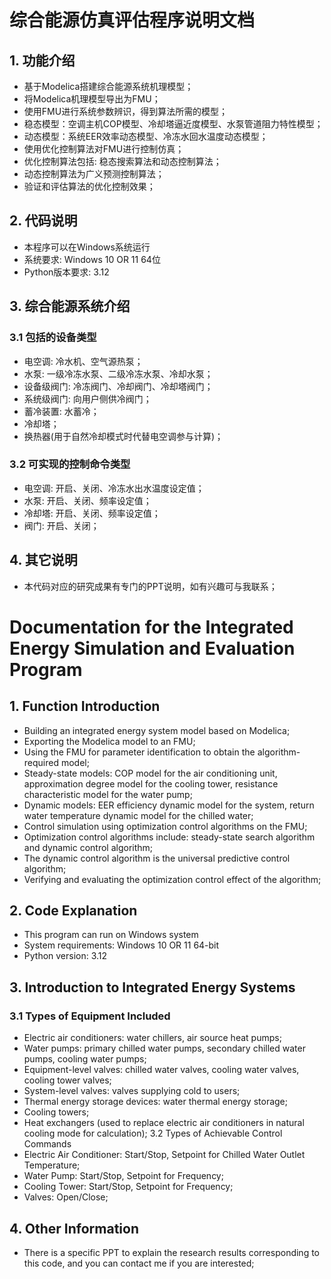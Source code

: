 # 综合能源仿真评估程序说明文档
## 1. 功能介绍
- 基于Modelica搭建综合能源系统机理模型；
- 将Modelica机理模型导出为FMU；
- 使用FMU进行系统参数辨识，得到算法所需的模型；
- 稳态模型：空调主机COP模型、冷却塔逼近度模型、水泵管道阻力特性模型；
- 动态模型：系统EER效率动态模型、冷冻水回水温度动态模型；
- 使用优化控制算法对FMU进行控制仿真；
- 优化控制算法包括: 稳态搜索算法和动态控制算法；
- 动态控制算法为广义预测控制算法；
- 验证和评估算法的优化控制效果；
## 2. 代码说明
- 本程序可以在Windows系统运行
- 系统要求: Windows 10 OR 11 64位
- Python版本要求: 3.12
## 3. 综合能源系统介绍
### 3.1 包括的设备类型
- 电空调: 冷水机、空气源热泵；
- 水泵: 一级冷冻水泵、二级冷冻水泵、冷却水泵；
- 设备级阀门: 冷冻阀门、冷却阀门、冷却塔阀门；
- 系统级阀门: 向用户侧供冷阀门；
- 蓄冷装置: 水蓄冷；
- 冷却塔；
- 换热器(用于自然冷却模式时代替电空调参与计算)；
### 3.2 可实现的控制命令类型
- 电空调: 开启、关闭、冷冻水出水温度设定值；
- 水泵: 开启、关闭、频率设定值；
- 冷却塔: 开启、关闭、频率设定值；
- 阀门: 开启、关闭；
## 4. 其它说明
- 本代码对应的研究成果有专门的PPT说明，如有兴趣可与我联系；


# Documentation for the Integrated Energy Simulation and Evaluation Program
## 1. Function Introduction
- Building an integrated energy system model based on Modelica;
- Exporting the Modelica model to an FMU;
- Using the FMU for parameter identification to obtain the algorithm-required model;
- Steady-state models: COP model for the air conditioning unit, approximation degree model for the cooling tower, resistance characteristic model for the water pump;
- Dynamic models: EER efficiency dynamic model for the system, return water temperature dynamic model for the chilled water;
- Control simulation using optimization control algorithms on the FMU;
- Optimization control algorithms include: steady-state search algorithm and dynamic control algorithm;
- The dynamic control algorithm is the universal predictive control algorithm;
- Verifying and evaluating the optimization control effect of the algorithm;
## 2. Code Explanation
- This program can run on Windows system
- System requirements: Windows 10 OR 11 64-bit
- Python version: 3.12
## 3. Introduction to Integrated Energy Systems
### 3.1 Types of Equipment Included
- Electric air conditioners: water chillers, air source heat pumps;
- Water pumps: primary chilled water pumps, secondary chilled water pumps, cooling water pumps;
- Equipment-level valves: chilled water valves, cooling water valves, cooling tower valves;
- System-level valves: valves supplying cold to users;
- Thermal energy storage devices: water thermal energy storage;
- Cooling towers;
- Heat exchangers (used to replace electric air conditioners in natural cooling mode for calculation);
3.2 Types of Achievable Control Commands
- Electric Air Conditioner: Start/Stop, Setpoint for Chilled Water Outlet Temperature;
- Water Pump: Start/Stop, Setpoint for Frequency;
- Cooling Tower: Start/Stop, Setpoint for Frequency;
- Valves: Open/Close;
## 4. Other Information
- There is a specific PPT to explain the research results corresponding to this code, and you can contact me if you are interested;